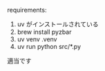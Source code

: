 requirements:

1. uv がインストールされている
2. brew install pyzbar
3. uv venv .venv
4. uv run python src/*.py

適当です
